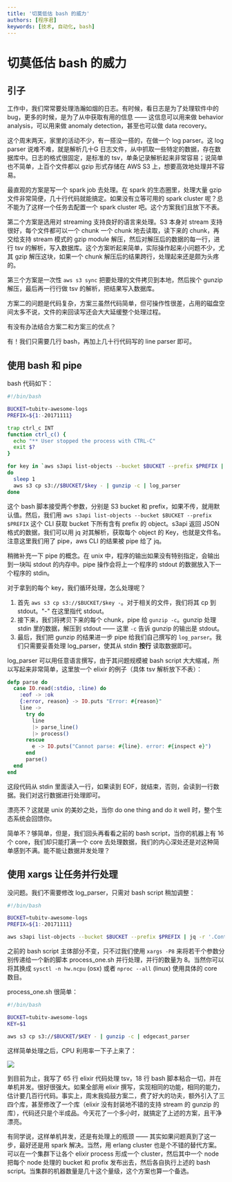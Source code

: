 ```yaml
---
title: '切莫低估 bash 的威力'
authors: [程序君]
keywords: [技术, 自动化, bash]
---
```


# 切莫低估 bash 的威力

## 引子

工作中，我们常常要处理浩瀚如烟的日志。有时候，看日志是为了处理软件中的 bug，更多的时候，是为了从中获取有用的信息 —— 这信息可以用来做 behavior analysis，可以用来做 anomaly detection，甚至也可以做 data recovery。

这个周末两天，家里的活动不少，有一搭没一搭的，在做一个 log parser。这 log parser 说难不难，就是解析几十G 日志文件，从中抓取一些特定的数据，存在数据库中。日志的格式很固定，是标准的 tsv，单条记录解析起来非常容易；说简单也不简单，上百个文件都以 gzip 形式存储在 AWS S3 上，想要高效地处理并不容易。

最直观的方案是写一个 spark job 去处理。在 spark 的生态圈里，处理大量 gzip 文件非常简便，几十行代码就能搞定。如果没有立等可用的 spark cluster 呢？总不能为了这样一个任务去配置一个 spark cluster 吧。这个方案我们且放下不表。

第二个方案是选用对 streaming 支持良好的语言来处理。S3 本身对 stream 支持很好，每个文件都可以一个 chunk 一个 chunk 地去读取，读下来的 chunk，再交给支持 stream 模式的 gzip module 解压，然后对解压后的数据的每一行，进行 tsv 的解析，写入数据库。这个方案听起来简单，实际操作起来小问题不少，尤其 gzip 解压这块，如果一个 chunk 解压后的结果跨行，处理起来还是颇为头疼的。

第三个方案是一次性 ``aws s3 sync`` 把要处理的文件拷贝到本地，然后挨个 gunzip 解压，最后再一行行做 tsv 的解析，把结果写入数据库。

方案二的问题是代码复杂，方案三虽然代码简单，但可操作性很差，占用的磁盘空间太多不说，文件的来回读写还会大大延缓整个处理过程。

有没有办法结合方案二和方案三的优点？

有！我们只需要几行 bash，再加上几十行代码写的 line parser 即可。

## 使用 bash 和 pipe

bash 代码如下：

```bash
#!/bin/bash

BUCKET=tubitv-awesome-logs
PREFIX=${1:-20171111}

trap ctrl_c INT
function ctrl_c() {
  echo "** User stopped the process with CTRL-C"
  exit $?
}

for key in `aws s3api list-objects --bucket $BUCKET --prefix $PREFIX | jq -r '.Contents[].Key'`
do
  sleep 1
  aws s3 cp s3://$BUCKET/$key - | gunzip -c | log_parser
done
```

这个 bash 脚本接受两个参数，分别是 S3 bucket 和 prefix，如果不传，就用默认值。然后，我们用 ``aws s3api list-objects --bucket $BUCKET --prefix $PREFIX`` 这个 CLI 获取 bucket 下所有含有 prefix 的 object。s3api 返回 JSON 格式的数据，我们可以用 jq 对其解析，获取每个 object 的 Key，也就是文件名。注意这里我们用了 pipe，aws CLI 的结果被 pipe 给了 jq。

稍微补充一下 pipe 的概念。在 unix 中，程序的输出如果没有特别指定，会输出到一块叫 stdout 的内存中。pipe 操作会将上一个程序的 stdout 的数据放入下一个程序的 stdin。

对于拿到的每个 key，我们循环处理，怎么处理呢？

1. 首先 ``aws s3 cp s3://$BUCKET/$key -``。对于相关的文件，我们将其 cp 到 stdout。"-" 在这里指代 stdout。
2. 接下来，我们将拷贝下来的每个 chunk，pipe 给 ``gunzip -c``。gunzip 处理 stdin 里的数据，解压到 stdout —— 这里 ``-c`` 告诉 gunzip 的输出是 stdout。
3. 最后，我们把 gunzip 的结果进一步 pipe 给我们自己撰写的 ``log_parser``。我们只需要妥善处理 log_parser，使其从 stdin __按行__ 读取数据即可。

log_parser 可以用任意语言撰写，由于其问题规模被 bash script 大大缩减，所以写起来非常简单，这里放一个 elixir 的例子（具体 tsv 解析放下不表）：

```elixir
defp parse do
  case IO.read(:stdio, :line) do
    :eof -> :ok
    {:error, reason} -> IO.puts "Error: #{reason}"
    line ->
      try do
        line
        |> parse_line()
        |> process()
      rescue
        e -> IO.puts("Cannot parse: #{line}. error: #{inspect e}")
      end
      parse()
  end
end
```

这段代码从 stdin 里面读入一行，如果读到 EOF，就结束，否则，会读到一行数据。我们对这行数据进行处理即可。

漂亮不？这就是 unix 的美妙之处，当你 do one thing and do it well 时，整个生态系统会回馈你。

简单不？够简单，但是，我们回头再看看之前的 bash script，当你的机器上有 16 个 core，我们却只能打满一个 core 去处理数据，我们的内心深处还是对这种简单感到不满。能不能让数据并发处理？

## 使用 xargs 让任务并行处理

没问题。我们不需要修改 log_parser，只需对 bash script 稍加调整：

```bash
#!/bin/bash

BUCKET=tubitv-awesome-logs
PREFIX=${1:-20171111}

aws s3api list-objects --bucket $BUCKET --prefix $PREFIX | jq -r '.Contents[].Key' | xargs -n1 -P8 -I{} ./process_one.sh {}
```

之前的 bash script 主体部分不变，只不过我们使用 ``xargs -P8`` 来将若干个参数分别传递给一个新的脚本 process_one.sh 并行处理，并行的数量为 8。当然你可以将其换成 ``sysctl -n hw.ncpu`` (osx) 或者 ``nproc --all`` (linux) 使用具体的 core 数目。

process_one.sh 很简单：

```bash
#!/bin/bash

BUCKET=tubitv-awesome-logs
KEY=$1

aws s3 cp s3://$BUCKET/$KEY - | gunzip -c | edgecast_parser

```

这样简单处理之后，CPU 利用率一下子上来了：

![](/assets/xargs_cpu.jpg)

到目前为止，我写了 65 行 elixir 代码处理 tsv，18 行 bash 脚本粘合一切，并在单机并发。很好很强大。如果全部用 elixir 撰写，实现相同的功能，相同的能力，估计要几百行代码。事实上，周末我捣鼓方案二，费了好大的功夫，额外引入了三四个库，甚至修改了一个库（elixir 没有封装地不错的支持 stream 的 gunzip 的库），代码还只是个半成品。今天花了一个多小时，就搞定了上述的方案，且干净漂亮。

有同学说，这样单机并发，还是有处理上的瓶颈 —— 其实如果问题真到了这一步，最好还是用 spark 解决。当然，用 erlang cluster 也是个不错的替代方案。可以在一个集群下让各个 elixir process 形成一个 cluster，然后其中一个 node 把每个 node 处理的 bucket 和 profix 发布出去，然后各自执行上述的 bash script。当集群的机器数量是几十这个量级，这个方案也算一个备选。
